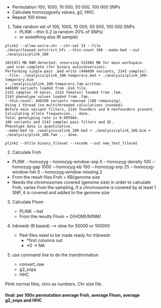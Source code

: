 - Permutation 100, 1000, 10 000, 50 000, 100 000 SNPs
- Calculate homozygosity values, g2, HHC.
- Repeat 100 times

1. Take random set of 100, 1000, 10 000, 50 000, 100 000 SNPs
    * PLINK --thin 0.2 (a random 20% of SNPs)
    * or something else (R sample)

```
plink2 --allow-extra-chr --chr-set 33 --file ./data/cleaned_notstrict_hfc --thin-count 100 --make-bed --out ./analysis/plink_100

1031971 MB RAM detected; reserving 515985 MB for main workspace.
.ped scan complete (for binary autoconversion).
Performing single-pass .bed write (446699 variants, 2143 samples).
--file: ./analysis/plink_100-temporary.bed + ./analysis/plink_100-temporary.bim
+ ./analysis/plink_100-temporary.fam written.
446699 variants loaded from .bim file.
2143 samples (0 males, 2143 females) loaded from .fam.
2143 phenotype values loaded from .fam.
--thin-count: 446599 variants removed (100 remaining).
Using 1 thread (no multithreaded calculations invoked).
Before main variant filters, 2143 founders and 0 nonfounders present.
Calculating allele frequencies... done.
Total genotyping rate is 0.995964.
100 variants and 2143 samples pass filters and QC.
Phenotype data is quantitative.
--make-bed to ./analysis/plink_100.bed + ./analysis/plink_100.bim +
./analysis/plink_100.fam ... done.

plink2 --bfile binary_fileset --recode --out new_text_fileset
```

2. Calculate Froh
  * PLINK    --homozyg --homozyg-window-snp 5 --homozyg-density 100 --homozyg-gap 1000 --homozyg-kb 100 --homozyg-snp 25 --homozyg-window-het 0 --homozyg-window-missing 2
  * From the result files Froh = KB/genome size
  * Needs the chromosomes covered (genome size) in order to calculate Froh, varies from the sampling, if a chromosome is covered by at least 1 SNP, it is covered and added to the genome size

3. Calculate Fhom
    * PLINK --het
    * From the results Fhom = O(HOM)/N(NM)

4. Inbreedr (R based) —> slow for 50000 or 100000
    * Ped-files need to be made ready for Inbreedr:
        * *first columns out
        * *0 -> NA

5. use command line to do the transformation
    * convert_raw
    * g2_snps
    * HHC
 
Plink normal files, chrs as numbers. Chr size file.

#### final: per 100x permutation average Froh, average Fhom, average g2_snps and HHC
